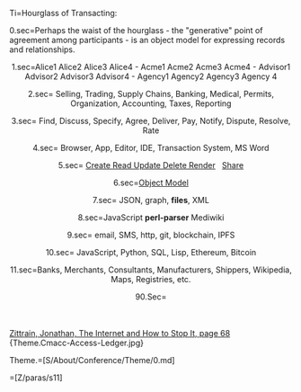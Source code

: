 Ti=Hourglass of Transacting:

0.sec=Perhaps the waist of the hourglass - the "generative" point of agreement among participants - is an object model for expressing records and relationships.<center>

1.sec=Alice1 Alice2 Alice3 Alice4 - Acme1 Acme2 Acme3 Acme4 - Advisor1 Advisor2 Advisor3 Advisor4 - Agency1 Agency2 Agency3 Agency 4 
 
2.sec=   Selling, Trading, Supply Chains, Banking, Medical, Permits, Organization, Accounting, Taxes, Reporting

3.sec=                       Find, Discuss, Specify, Agree, Deliver, Pay, Notify, Dispute, Resolve, Rate

4.sec=                                                       Browser, App, Editor, IDE, Transaction System, MS Word

5.sec=                                                           <a href="index.php?action=source&file=S/About/Conference/Stack/CRUD_0.md">Create Read Update Delete Render</a>   <a href="index.php?action=doc&file=S/About/Conference/Stack/Share_0.md">Share</a> 

6.sec=<a href="index.php?action=doc&file=S/About/Conference/Stack/Cmacc_0.md">Object Model</a>

7.sec=                                                                   JSON, graph, <b>files</b>, XML

8.sec=JavaScript <b>perl-parser</b> Mediwiki 

9.sec=                                   email, SMS, http, git, blockchain, IPFS  

10.sec=                         JavaScript, Python, SQL, Lisp, Ethereum, Bitcoin

11.sec=Banks, Merchants, Consultants, Manufacturers, Shippers, Wikipedia, Maps, Registries,  etc.


90.Sec=</center><br><br><a href="https://books.google.fr/books?id=NiATs-C6nlQC&lpg=PP1&dq=isbn%3A0300145349&pg=PA68#v=onepage&q&f=false">Zittrain, Jonathan, The Internet and How to Stop It, page 68</a><br> {Theme.Cmacc-Access-Ledger.jpg}

Theme.=[S/About/Conference/Theme/0.md]

 
=[Z/paras/s11]